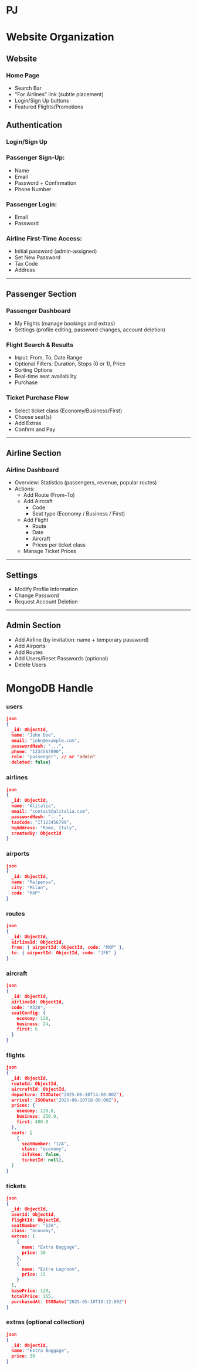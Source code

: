 # PJ

# Website Organization

## Website

### Home Page

- Search Bar
- "For Airlines" link (subtle placement)
- Login/Sign Up buttons
- Featured Flights/Promotions

## Authentication

### Login/Sign Up

### Passenger Sign-Up:

- Name
- Email
- Password + Confirmation
- Phone Number

### Passenger Login:

- Email
- Password

### Airline First-Time Access:

- Initial password (admin-assigned)
- Set New Password
- Tax Code
- Address

---

## Passenger Section

### Passenger Dashboard

- My Flights (manage bookings and extras)
- Settings (profile editing, password changes, account deletion)

### Flight Search & Results

- Input: From, To, Date Range
- Optional Filters: Duration, Stops (0 or 1), Price
- Sorting Options
- Real-time seat availability
- Purchase

### Ticket Purchase Flow

- Select ticket class (Economy/Business/First)
- Choose seat(s)
- Add Extras
- Confirm and Pay

---

## Airline Section

### Airline Dashboard

- Overview: Statistics (passengers, revenue, popular routes)
- Actions:
    - Add Route (From–To)
    - Add Aircraft
        - Code
        - Seat type (Economy / Business / First)
    - Add Flight
        - Route
        - Date
        - Aircraft
        - Prices per ticket class
    - Manage Ticket Prices

---

## Settings

- Modify Profile Information
- Change Password
- Request Account Deletion

---

## Admin Section

- Add Airline (by invitation: name + temporary password)
- Add Airports
- Add Routes
- Add Users/Reset Passwords (optional)
- Delete Users

# MongoDB Handle

### users

```json
json
{
  _id: ObjectId,
  name: "John Doe",
  email: "john@example.com",
  passwordHash: "...",
  phone: "1234567890",
  role: "passenger", // or "admin"
  deleted: false}
```

### airlines

```json
json
{
  _id: ObjectId,
  name: "Alitalia",
  email: "contact@alitalia.com",
  passwordHash: "...",
  taxCode: "IT123456789",
  hqAddress: "Rome, Italy",
  createdBy: ObjectId
}
```

### airports

```json
json
{
  _id: ObjectId,
  name: "Malpensa",
  city: "Milan",
  code: "MXP"
}
```

### routes

```json
json
{
  _id: ObjectId,
  airlineId: ObjectId,
  from: { airportId: ObjectId, code: "MXP" },
  to: { airportId: ObjectId, code: "JFK" }
}
```

### aircraft

```json
json
{
  _id: ObjectId,
  airlineId: ObjectId,
  code: "A320",
  seatConfig: {
    economy: 120,
    business: 24,
    first: 6
  }
}
```

### flights

```json
json
{
  _id: ObjectId,
  routeId: ObjectId,
  aircraftId: ObjectId,
  departure: ISODate("2025-06-10T14:00:00Z"),
  arrival: ISODate("2025-06-10T18:00:00Z"),
  prices: {
    economy: 120.0,
    business: 250.0,
    first: 400.0
  },
  seats: [
    {
      seatNumber: "12A",
      class: "economy",
      isTaken: false,
      ticketId: null},
  ]
}
```

### tickets

```json
json
{
  _id: ObjectId,
  userId: ObjectId,
  flightId: ObjectId,
  seatNumber: "12A",
  class: "economy",
  extras: [
    {
      name: "Extra Baggage",
      price: 30
    },
    {
      name: "Extra Legroom",
      price: 15
    }
  ],
  basePrice: 120,
  totalPrice: 165,
  purchasedAt: ISODate("2025-05-10T10:12:00Z")
}
```

### extras (optional collection)

```json
json
{
  _id: ObjectId,
  name: "Extra Baggage",
  price: 30
}
```